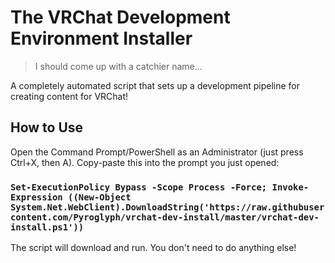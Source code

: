 # The VRChat Development Environment Installer
> I should come up with a catchier name...

A completely automated script that sets up a development pipeline for creating content for VRChat!

## How to Use
Open the Command Prompt/PowerShell as an Administrator (just press Ctrl+X, then A).
Copy-paste this into the prompt you just opened:

### `Set-ExecutionPolicy Bypass -Scope Process -Force; Invoke-Expression ((New-Object System.Net.WebClient).DownloadString('https://raw.githubusercontent.com/Pyroglyph/vrchat-dev-install/master/vrchat-dev-install.ps1'))`

The script will download and run. You don't need to do anything else!
